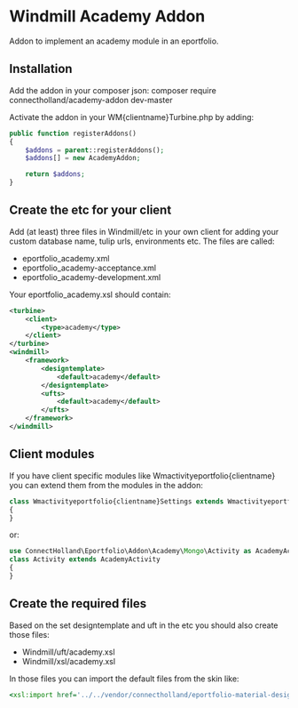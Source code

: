 # Windmill Academy Addon
Addon to implement an academy module in an eportfolio.

## Installation
Add the addon in your composer json: composer require connectholland/academy-addon dev-master

Activate the addon in your WM{clientname}Turbine.php by adding:
``` php
public function registerAddons()
{
    $addons = parent::registerAddons();
    $addons[] = new AcademyAddon;

    return $addons;
}
```

## Create the etc for your client
Add (at least) three files in Windmill/etc in your own client for adding your custom database name, tulip urls, environments etc. The files are called:
* eportfolio_academy.xml
* eportfolio_academy-acceptance.xml
* eportfolio_academy-development.xml

Your eportfolio_academy.xsl should contain:
``` xml
<turbine>
    <client>
        <type>academy</type>
    </client>
</turbine>
<windmill>
    <framework>
        <designtemplate>
            <default>academy</default>
        </designtemplate>
        <ufts>
            <default>academy</default>
        </ufts>
    </framework>
</windmill>
```

## Client modules
If you have client specific modules like Wmactivityeportfolio{clientname} you can extend them from the modules in the addon:
``` php
class Wmactivityeportfolio{clientname}Settings extends WmactivityeportfolioacademyaddonCMS
{
}
```
or:
``` php
use ConnectHolland\Eportfolio\Addon\Academy\Mongo\Activity as AcademyActivity;
class Activity extends AcademyActivity
{
}
```

## Create the required files
Based on the set designtemplate and uft in the etc you should also create those files:
* Windmill/uft/academy.xsl
* Windmill/xsl/academy.xsl

In those files you can import the default files from the skin like:
``` xsl
<xsl:import href='../../vendor/connectholland/eportfolio-material-design-skin/views/uft/eportfolio.xsl'/>
```
